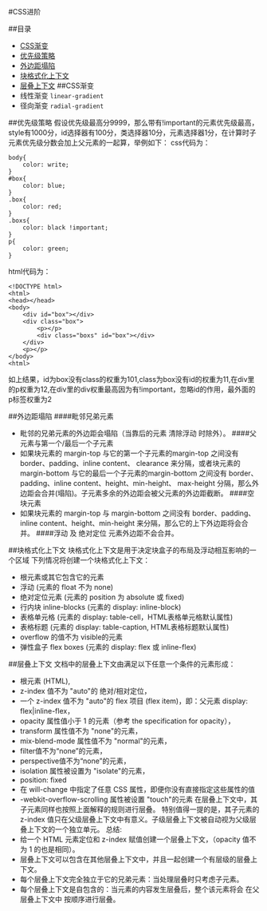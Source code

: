 #CSS进阶

##目录
  * [CSS渐变](#css渐变)
  * [优先级策略](#优先级策略)
  * [外边距塌陷](#外边距塌陷)
  * [块格式化上下文](#块格式化上下文)
  * [层叠上下文](#层叠上下文)
##CSS渐变
  * 线性渐变 `linear-gradient`
  * 径向渐变 `radial-gradient`

##优先级策略
  假设优先级最高分9999，那么带有!important的元素优先级最高，style有1000分，id选择器有100分，类选择器10分，元素选择器1分，在计算时子元素优先级分数会加上父元素的一起算，举例如下：
  css代码为：
	
	body{
		color: write;	
	}
	#box{
		color: blue;	
	}
  	.box{
		color: red;	
	}
	.boxs{
		color: black !important;	
	}
	p{
		color: green;
	}
  html代码为：
  	
	<!DOCTYPE html>
	<html>
	<head></head>
	<body>
		<div id="box"></div>
		<div class="box">
			<p></p>
			<div class="boxs" id="box"></div>
		</div>
		<p></p>
	</body>
	<html>
  如上结果，id为box没有class的权重为101,class为box没有id的权重为11,在div里的p权重为12,在div里的div权重最高因为有!important，忽略id的作用，最外面的p标签权重为2

##外边距塌陷
####毗邻兄弟元素
  * 毗邻的兄弟元素的外边距会塌陷（当靠后的元素 清除浮动 时除外）。
####父元素与第一个/最后一个子元素
  * 如果块元素的 margin-top 与它的第一个子元素的margin-top 之间没有 border、padding、inline content、 clearance 来分隔，或者块元素的 margin-bottom 与它的最后一个子元素的margin-bottom 之间没有 border、padding、inline content、height、min-height、 max-height 分隔，那么外边距会合并(塌陷)。子元素多余的外边距会被父元素的外边距截断。
####空块元素
  * 如果块元素的 margin-top 与 margin-bottom 之间没有 border、padding、inline content、height、min-height 来分隔，那么它的上下外边距将会合并。
####浮动 及 绝对定位 元素外边距不会合并。

##块格式化上下文
块格式化上下文是用于决定块盒子的布局及浮动相互影响的一个区域
下列情况将创建一个块格式化上下文：
* 根元素或其它包含它的元素
* 浮动 (元素的 float 不为 none)
* 绝对定位元素 (元素的 position 为 absolute 或 fixed)
* 行内块 inline-blocks (元素的 display: inline-block)
* 表格单元格 (元素的 display: table-cell，HTML表格单元格默认属性)
* 表格标题 (元素的 display: table-caption, HTML表格标题默认属性)
* overflow 的值不为 visible的元素
* 弹性盒子 flex boxes (元素的 display: flex 或 inline-flex)

##层叠上下文
文档中的层叠上下文由满足以下任意一个条件的元素形成：
* 根元素 (HTML),
* z-index 值不为 "auto"的 绝对/相对定位，
* 一个 z-index 值不为 "auto"的 flex 项目 (flex item)，即：父元素 display: flex|inline-flex，
* opacity 属性值小于 1 的元素（参考 the specification for opacity），
* transform 属性值不为 "none"的元素，
* mix-blend-mode 属性值不为 "normal"的元素，
* filter值不为“none”的元素，
* perspective值不为“none”的元素，
* isolation 属性被设置为 "isolate"的元素，
* position: fixed
* 在 will-change 中指定了任意 CSS 属性，即便你没有直接指定这些属性的值
* -webkit-overflow-scrolling 属性被设置 "touch"的元素
在层叠上下文中，其子元素同样也按照上面解释的规则进行层叠。 特别值得一提的是，其子元素的 z-index 值只在父级层叠上下文中有意义。子级层叠上下文被自动视为父级层叠上下文的一个独立单元。
总结:
* 给一个 HTML 元素定位和 z-index 赋值创建一个层叠上下文，（opacity 值不为 1 的也是相同）。
* 层叠上下文可以包含在其他层叠上下文中，并且一起创建一个有层级的层叠上下文。
* 每个层叠上下文完全独立于它的兄弟元素：当处理层叠时只考虑子元素。
* 每个层叠上下文是自包含的：当元素的内容发生层叠后，整个该元素将会 在父层叠上下文中 按顺序进行层叠。
